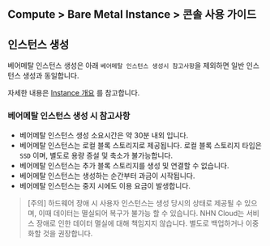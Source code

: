 ## Compute > Bare Metal Instance > 콘솔 사용 가이드

## 인스턴스 생성
베어메탈 인스턴스 생성은 아래 `베어메탈 인스턴스 생성시 참고사항`을 제외하면 일반 인스턴스 생성과 동일합니다.

자세한 내용은 [Instance 개요](/Compute/Instance/ko/overview)
를 참고합니다.

### 베어메탈 인스턴스 생성 시 참고사항

* 베어메탈 인스턴스 생성 소요시간은 약 30분 내외 입니다.
* 베어메탈 인스턴스는 로컬 블록 스토리지로 제공됩니다. 로컬 블록 스토리지 타입은 `SSD` 이며, 별도로 용량 증설 및 축소가 불가능합니다.
* 베어메탈 인스턴스는 추가 블록 스토리지를 생성 및 연결할 수 없습니다.
* 베어메탈 인스턴스는 생성하는 순간부터 과금이 시작됩니다.
* 베어메탈 인스턴스는 중지 시에도 이용 요금이 발생합니다.

> [주의] 하드웨어 장애 시 사용자 인스턴스는 생성 당시의 상태로 제공될 수 있으며, 이때 데이터는 멸실되어 복구가 불가능 할 수 있습니다.
NHN Cloud는 서비스 장애로 인한 데이터 멸실에 대해 책임지지 않습니다. 별도로 백업하거나 이중화할 것을 권장합니다.





